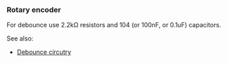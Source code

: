 ### Rotary encoder

For debounce use 2.2kΩ resistors and 104 (or 100nF, or 0.1uF) capacitors. 

See also:  
- [Debounce circutry](https://forum.arduino.cc/t/fast-rotary-encoder-rpms-leads-to-reverse-counting-when-rotating-forward/350562)  

